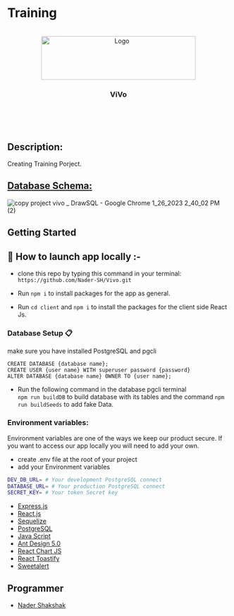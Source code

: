 # Training
<br />
<div align="center" id="top">
  <a href="https://pharmacies-mangement-system.herokuapp.com/" target="_blank">
    <img src="https://user-images.githubusercontent.com/64221231/218256136-f0152dd8-50d2-4f4a-b02d-fdb5f61ea964.png" width="350" height="99" alt="Logo" >
  </a>

  <h3 align="center">
    ViVo
  </h3>
<!--     <a href="https://pharmacies-mangement-system.onrender.com/"> Live link</a> -->
</div>
<br />
<br />
<br />

## Description:
Creating Training Porject.

## [**Database Schema**:](https://drawsql.app/teams/nader-shak/diagrams/copy-project-vivo)


![copy project vivo _ DrawSQL - Google Chrome 1_26_2023 2_40_02 PM (2)](https://user-images.githubusercontent.com/64221231/214848934-6ed016f4-90bb-4dd0-b66e-09ebb86785ad.png)

## **Getting Started**  

## :pushpin: **How to launch app locally** :- 

*  clone this repo by typing this command in your terminal:  
`https://github.com/Nader-SH/Vivo.git`

*  Run `npm i` to install packages for the app as general.

*  Run `cd client` and `npm i` to install the packages for the client side React Js.


### Database Setup  :clipboard: 

make sure you have installed PostgreSQL and pgcli 

```sql=
CREATE DATABASE {database name};
CREATE USER {user name} WITH superuser password {password}
ALTER DATABASE {database name} OWNER TO {user name};
```

* Run the following command in the database pgcli terminal  
`npm run buildDB` to build database with its tables 
and the command `npm run buildSeeds` to add fake Data.


### **Environment variables:**
Environment variables are one of the ways we keep our product secure. If you want to access our app locally you will need to add your own.
- create .env file at the root of your project
- add your Environment variables
```sh
DEV_DB_URL= # Your development PostgreSQL connect
DATABASE_URL= # Your production PostgreSQL connect
SECRET_KEY= # Your token Secret key
```

* [Express.js](https://expressjs.com/)
* [React.js](https://reactjs.org/)
* [Sequelize](https://sequelize.org/)
* [PostgreSQL](https://www.postgresql.org/download/windows/)
* [Java Script](https://www.javascript.com/)
* [Ant Design 5.0](https://ant.design/)
* [React Chart JS](https://react-chartjs-2.js.org/)
* [React Toastify](https://fkhadra.github.io/react-toastify/introduction/)
* [Sweetalert](https://sweetalert.js.org/docs/)

## **Programmer**
- [Nader Shakshak](https://github.com/Nader-SH)
